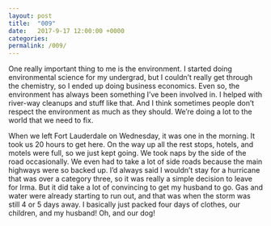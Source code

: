 ```yaml
---
layout: post
title:  "009"
date:   2017-9-17 12:00:00 +0000
categories: 
permalink: /009/
---
```


One really important thing to me is the environment. I started doing environmental science for my undergrad, but I couldn’t really get through the chemistry, so I ended up doing business economics. Even so, the environment has always been something I’ve been involved in. I helped with river-way cleanups and stuff like that. And I think sometimes people don’t respect the environment as much as they should. We’re doing a lot to the world that we need to fix.

When we left Fort Lauderdale on Wednesday, it was one in the morning. It took us 20 hours to get here. On the way up all the rest stops, hotels, and motels were full, so we just kept going. We took naps by the side of the road occasionally. We even had to take a lot of side roads because the main highways were so backed up. I’d always said I wouldn’t stay for a hurricane that was over a category three, so it was really a simple decision to leave for Irma. But it did take a lot of convincing to get my husband to go. Gas and water were already starting to run out, and that was when the storm was still 4 or 5 days away. I basically just packed four days of clothes, our children, and my husband! Oh, and our dog!